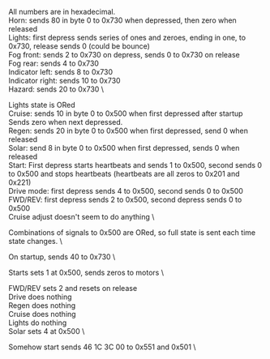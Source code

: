 All numbers are in hexadecimal. \
Horn: sends 80 in byte 0 to 0x730 when depressed, then zero when released \
Lights: first depress sends series of ones and zeroes, ending in one, to 0x730, release sends 0 (could be bounce) \
Fog front: sends 2 to 0x730 on depress, sends 0 to 0x730 on release \
Fog rear: sends 4 to 0x730 \
Indicator left: sends 8 to 0x730 \
Indicator right: sends 10 to 0x730 \
Hazard: sends 20 to 0x730 \ 

Lights state is ORed \
Cruise: sends 10 in byte 0 to 0x500 when first depressed after startup \
Sends zero when next depressed. \
Regen: sends 20 in byte 0 to 0x500 when first depressed, send 0 when released \
Solar: send 8 in byte 0 to 0x500 when first depressed, sends 0 when released \
Start: First depress starts heartbeats and sends 1 to 0x500, second sends 0 to 0x500 and stops heartbeats (heartbeats are all zeros to 0x201 and 0x221) \
Drive mode: first depress sends 4 to 0x500, second sends 0 to 0x500 \
FWD/REV: first depress sends 2 to 0x500, second depress sends 0 to 0x500 \
Cruise adjust doesn't seem to do anything \


Combinations of signals to 0x500 are ORed, so full state is sent each time state changes. \


On startup, sends 40 to 0x730 \
 
Starts sets 1 at 0x500, sends zeros to motors \

FWD/REV sets 2 and resets on release \
Drive does nothing \
Regen does nothing \
Cruise does nothing \
Lights do nothing \
Solar sets 4 at 0x500 \


Somehow start sends 46 1C 3C 00 to 0x551 and 0x501 \